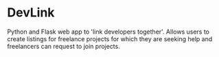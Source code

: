 # DevLink
Python and Flask web app to 'link developers together'. Allows users to create listings for freelance projects for which they are seeking help and freelancers can request to join projects. 
